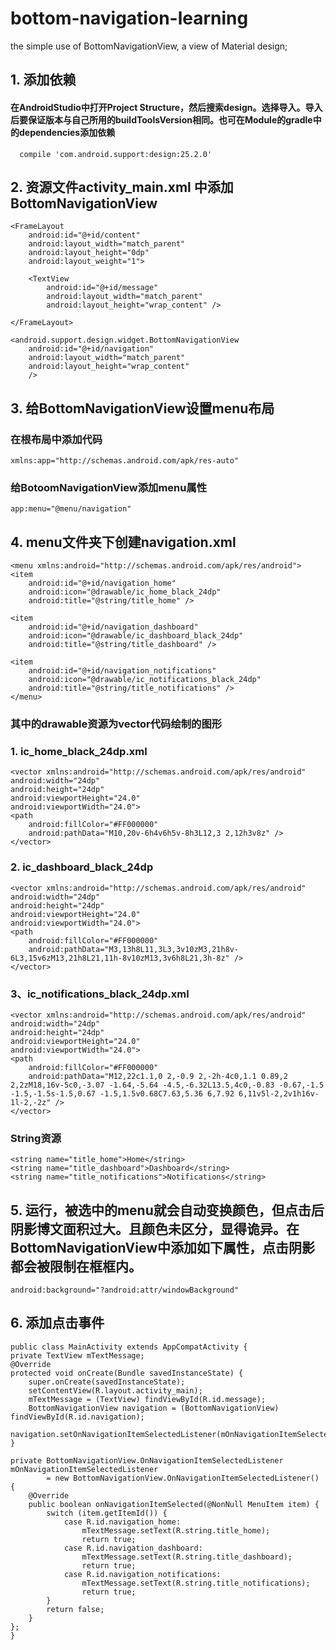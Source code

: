 # bottom-navigation-learning
the simple use of BottomNavigationView, a view of Material design; 

## 1. 添加依赖
#### 在AndroidStudio中打开Project Structure，然后搜索design。选择导入。导入后要保证版本与自己所用的buildToolsVersion相同。也可在Module的gradle中的dependencies添加依赖
      compile 'com.android.support:design:25.2.0'
     

## 2. 资源文件activity_main.xml 中添加BottomNavigationView
  <LinearLayout xmlns:android="http://schemas.android.com/apk/res/android"
    xmlns:app="http://schemas.android.com/apk/res-auto"
    android:layout_width="match_parent"
    android:layout_height="match_parent"
    android:orientation="vertical"
    >

    <FrameLayout
        android:id="@+id/content"
        android:layout_width="match_parent"
        android:layout_height="0dp"
        android:layout_weight="1">

        <TextView
            android:id="@+id/message"
            android:layout_width="match_parent"
            android:layout_height="wrap_content" />

    </FrameLayout>

    <android.support.design.widget.BottomNavigationView
        android:id="@+id/navigation"
        android:layout_width="match_parent"
        android:layout_height="wrap_content"
        />
</LinearLayout>

## 3. 给BottomNavigationView设置menu布局
### 在根布局中添加代码
    xmlns:app="http://schemas.android.com/apk/res-auto"
  
### 给BotoomNavigationView添加menu属性
    app:menu="@menu/navigation" 
## 4. menu文件夹下创建navigation.xml
    <menu xmlns:android="http://schemas.android.com/apk/res/android">
    <item
        android:id="@+id/navigation_home"
        android:icon="@drawable/ic_home_black_24dp"
        android:title="@string/title_home" />

    <item
        android:id="@+id/navigation_dashboard"
        android:icon="@drawable/ic_dashboard_black_24dp"
        android:title="@string/title_dashboard" />

    <item
        android:id="@+id/navigation_notifications"
        android:icon="@drawable/ic_notifications_black_24dp"
        android:title="@string/title_notifications" />
    </menu>
### 其中的drawable资源为vector代码绘制的图形
### 1.  ic_home_black_24dp.xml
    <vector xmlns:android="http://schemas.android.com/apk/res/android"
    android:width="24dp"
    android:height="24dp"
    android:viewportHeight="24.0"
    android:viewportWidth="24.0">
    <path
        android:fillColor="#FF000000"
        android:pathData="M10,20v-6h4v6h5v-8h3L12,3 2,12h3v8z" />
    </vector>
### 2. ic_dashboard_black_24dp
    <vector xmlns:android="http://schemas.android.com/apk/res/android"
    android:width="24dp"
    android:height="24dp"
    android:viewportHeight="24.0"
    android:viewportWidth="24.0">
    <path
        android:fillColor="#FF000000"
        android:pathData="M3,13h8L11,3L3,3v10zM3,21h8v-6L3,15v6zM13,21h8L21,11h-8v10zM13,3v6h8L21,3h-8z" />
    </vector>
### 3、ic_notifications_black_24dp.xml
    <vector xmlns:android="http://schemas.android.com/apk/res/android"
    android:width="24dp"
    android:height="24dp"
    android:viewportHeight="24.0"
    android:viewportWidth="24.0">
    <path
        android:fillColor="#FF000000"
        android:pathData="M12,22c1.1,0 2,-0.9 2,-2h-4c0,1.1 0.89,2 2,2zM18,16v-5c0,-3.07 -1.64,-5.64 -4.5,-6.32L13.5,4c0,-0.83 -0.67,-1.5 -1.5,-1.5s-1.5,0.67 -1.5,1.5v0.68C7.63,5.36 6,7.92 6,11v5l-2,2v1h16v-1l-2,-2z" />
    </vector>
### String资源
    <string name="title_home">Home</string>
    <string name="title_dashboard">Dashboard</string>
    <string name="title_notifications">Notifications</string>
##  5. 运行，被选中的menu就会自动变换颜色，但点击后阴影博文面积过大。且颜色未区分，显得诡异。在BottomNavigationView中添加如下属性，点击阴影都会被限制在框框内。
    android:background="?android:attr/windowBackground"

## 6. 添加点击事件
    public class MainActivity extends AppCompatActivity {
    private TextView mTextMessage;
    @Override
    protected void onCreate(Bundle savedInstanceState) {
        super.onCreate(savedInstanceState);
        setContentView(R.layout.activity_main);
        mTextMessage = (TextView) findViewById(R.id.message);
        BottomNavigationView navigation = (BottomNavigationView) findViewById(R.id.navigation);
        navigation.setOnNavigationItemSelectedListener(mOnNavigationItemSelectedListener);
    }

    private BottomNavigationView.OnNavigationItemSelectedListener mOnNavigationItemSelectedListener
            = new BottomNavigationView.OnNavigationItemSelectedListener() {
        @Override
        public boolean onNavigationItemSelected(@NonNull MenuItem item) {
            switch (item.getItemId()) {
                case R.id.navigation_home:
                    mTextMessage.setText(R.string.title_home);
                    return true;
                case R.id.navigation_dashboard:
                    mTextMessage.setText(R.string.title_dashboard);
                    return true;
                case R.id.navigation_notifications:
                    mTextMessage.setText(R.string.title_notifications);
                    return true;
            }
            return false;
        }
    };
    }
